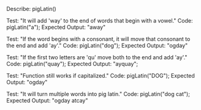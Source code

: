 Describe: pigLatin()

Test: "It will add 'way' to the end of words that begin with a vowel."
Code: pigLatin("a");
Expected Output: "away"

Test: "If the word begins with a consonant, it will move that consonant to the end and add 'ay'."
Code: pigLatin("dog");
Expected Output: "ogday"

Test: "If the first two letters are 'qu' move both to the end and add 'ay'."
Code: pigLatin("quay");
Expected Output: "ayquay";

Test: "Function still works if capitalized."
Code: pigLatin("DOG");
Expected Output: "ogday"

Test: "It will turn multiple words into pig latin."
Code: pigLatin("dog cat");
Expected Output: "ogday atcay"